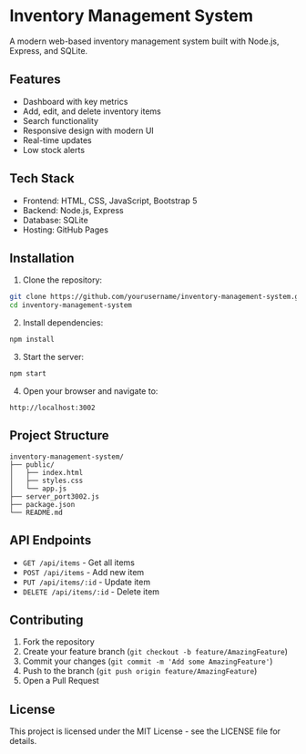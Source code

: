 # Inventory Management System

A modern web-based inventory management system built with Node.js, Express, and SQLite.

## Features

- Dashboard with key metrics
- Add, edit, and delete inventory items
- Search functionality
- Responsive design with modern UI
- Real-time updates
- Low stock alerts

## Tech Stack

- Frontend: HTML, CSS, JavaScript, Bootstrap 5
- Backend: Node.js, Express
- Database: SQLite
- Hosting: GitHub Pages

## Installation

1. Clone the repository:
```bash
git clone https://github.com/yourusername/inventory-management-system.git
cd inventory-management-system
```

2. Install dependencies:
```bash
npm install
```

3. Start the server:
```bash
npm start
```

4. Open your browser and navigate to:
```
http://localhost:3002
```

## Project Structure

```
inventory-management-system/
├── public/
│   ├── index.html
│   ├── styles.css
│   └── app.js
├── server_port3002.js
├── package.json
└── README.md
```

## API Endpoints

- `GET /api/items` - Get all items
- `POST /api/items` - Add new item
- `PUT /api/items/:id` - Update item
- `DELETE /api/items/:id` - Delete item

## Contributing

1. Fork the repository
2. Create your feature branch (`git checkout -b feature/AmazingFeature`)
3. Commit your changes (`git commit -m 'Add some AmazingFeature'`)
4. Push to the branch (`git push origin feature/AmazingFeature`)
5. Open a Pull Request

## License

This project is licensed under the MIT License - see the LICENSE file for details. 